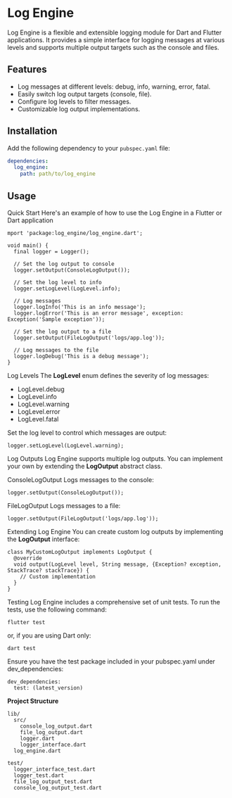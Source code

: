 # Log Engine

Log Engine is a flexible and extensible logging module for Dart and Flutter applications. It provides a simple interface for logging messages at various levels and supports multiple output targets such as the console and files.

## Features

- Log messages at different levels: debug, info, warning, error, fatal.
- Easily switch log output targets (console, file).
- Configure log levels to filter messages.
- Customizable log output implementations.

## Installation

Add the following dependency to your `pubspec.yaml` file:

```yaml
dependencies:
  log_engine:
    path: path/to/log_engine
```
## Usage
Quick Start
Here's an example of how to use the Log Engine in a Flutter or Dart application
```
mport 'package:log_engine/log_engine.dart';

void main() {
  final logger = Logger();

  // Set the log output to console
  logger.setOutput(ConsoleLogOutput());

  // Set the log level to info
  logger.setLogLevel(LogLevel.info);

  // Log messages
  logger.logInfo('This is an info message');
  logger.logError('This is an error message', exception: Exception('Sample exception'));

  // Set the log output to a file
  logger.setOutput(FileLogOutput('logs/app.log'));

  // Log messages to the file
  logger.logDebug('This is a debug message');
}
```
Log Levels
The **LogLevel** enum defines the severity of log messages:

- LogLevel.debug
- LogLevel.info
- LogLevel.warning
- LogLevel.error
- LogLevel.fatal

Set the log level to control which messages are output:
```
logger.setLogLevel(LogLevel.warning);
```
Log Outputs
Log Engine supports multiple log outputs. You can implement your own by extending the **LogOutput** abstract class.

ConsoleLogOutput
Logs messages to the console:
```
logger.setOutput(ConsoleLogOutput()); 
```
FileLogOutput
Logs messages to a file:
```
logger.setOutput(FileLogOutput('logs/app.log'));
```
Extending Log Engine
You can create custom log outputs by implementing the **LogOutput** interface:
```
class MyCustomLogOutput implements LogOutput {
  @override
  void output(LogLevel level, String message, {Exception? exception, StackTrace? stackTrace}) {
    // Custom implementation
  }
}
```
Testing
Log Engine includes a comprehensive set of unit tests. To run the tests, use the following command:
```
flutter test 
```
or, if you are using Dart only:
```
dart test 
```
Ensure you have the test package included in your pubspec.yaml under dev_dependencies:
```
dev_dependencies:
  test: (latest_version)
```
**Project Structure**
```
lib/
  src/
    console_log_output.dart
    file_log_output.dart
    logger.dart
    logger_interface.dart
  log_engine.dart

test/
  logger_interface_test.dart
  logger_test.dart
  file_log_output_test.dart
  console_log_output_test.dart
```